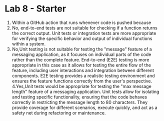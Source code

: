 # Lab 8 - Starter
1. Within a GitHub action that runs whenever code is pushed because 
2. No, end-to-end tests are not suitable for checking if a function returns the correct output. Unit tests or integration tests are more appropriate for verifying the specific behavior and output of individual functions within a system.
3. No,Unit testing is not suitable for testing the "message" feature of a messaging application, as it focuses on individual parts of the code rather than the complete feature. End-to-end (E2E) testing is more appropriate in this case as it allows for testing the entire flow of the feature, including user interactions and integration between different components. E2E testing provides a realistic testing environment and ensures the feature functions correctly from the user's perspective.
4.Yes,Unit tests would be appropriate for testing the "max message length" feature of a messaging application. Unit tests allow for isolating and testing specific functionality, ensuring that the code behaves correctly in restricting the message length to 80 characters. They provide coverage for different scenarios, execute quickly, and act as a safety net during refactoring or maintenance.